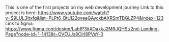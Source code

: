 This is one of the first projects on my web development journey
Link to this project is here: https://www.youtube.com/watch?v=S9LUL3Itxfg&list=PLPt6-BtUI22oveeGAyckbAXRSmTBGLZP4&index=123
Link to figma: https://www.figma.com/design/LabfP3itAOaxkJ2MRJQHSt/2nd-Landing-Page?node-id=1-1413&t=OVEUJx8Cirl8PVsY-0
